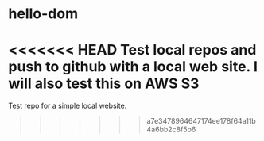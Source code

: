 # hello-dom
<<<<<<< HEAD
Test local repos and push to github with a local web site.
I will also test this on AWS S3
=======
Test repo for a simple local website.
>>>>>>> a7e3478964647174ee178f64a11b4a6bb2c8f5b6
